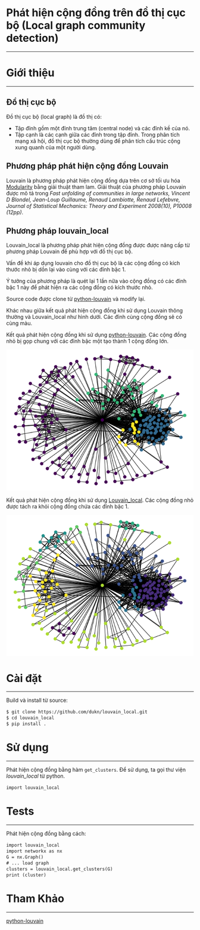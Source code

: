 # Phát hiện cộng đồng trên đồ thị cục bộ (Local graph community detection)
---

# Giới thiệu
---
## Đồ thị cục bộ
Đồ thị cục bộ (local graph) là  đồ thị có:
- Tập đỉnh gồm một đỉnh trung tâm (central node) và các đỉnh kề của nó.
- Tập cạnh là các cạnh giữa các đỉnh trong tập đỉnh.
Trong phân tích mạng xã hội, đồ thị cục bộ thường dùng để phân tích cấu trúc cộng xung quanh của một người dùng.

## Phương pháp phát hiện cộng đồng Louvain
Louvain là phương pháp phát hiện cộng đồng dựa trên cơ sở tối ưu hóa [Modularity](https://en.wikipedia.org/wiki/Modularity_%28networks%29) bằng giải thuật tham lam.
Giải thuật của phương pháp Louvain được mô tả trong _Fast unfolding of communities in large networks, Vincent D Blondel, Jean-Loup Guillaume, Renaud Lambiotte, Renaud Lefebvre, Journal of Statistical Mechanics: Theory and Experiment 2008(10), P10008 (12pp)_.

## Phương pháp louvain_local
Louvain_local là phương pháp phát hiện cộng đồng được được nâng cấp từ phương pháp Louvain để phù hợp với đồ thị cục bộ.

Vấn đề khi áp dụng louvain cho đồ thị cục bộ là các cộng đồng có kích thước nhỏ bị dồn lại vào cùng với các đỉnh bậc 1.

Ý tưởng của phương pháp là quét lại 1 lần nữa vào cộng đồng có các đỉnh bậc 1 này để phát hiện ra các cộng đồng có kích thước nhỏ.

Source code được clone từ [python-louvain](https://github.com/taynaud/python-louvain) và modify lại.

Khác nhau giữa kết quả phát hiện cộng đồng khi sử dụng Louvain thông thường và Louvain_local như hình dưới. Các đỉnh cùng cộng đồng sẽ có cùng màu.

Kết quả phát hiện cộng đồng khi sử dụng [python-louvain](https://github.com/taynaud/python-louvain). Các cộng đồng nhỏ bị gọp chung với các đỉnh bậc một tạo thành 1 cộng đồng lớn.

![Louvain](images/Louvain_standard.png)

Kết quả phát hiện cộng đồng khi sử dụng [Louvain_local](https://github.com/dukn/louvain_local). Các cộng đồng nhỏ được tách ra khỏi cộng đồng chứa các đỉnh bậc 1.

![Louvain](images/Louvain_local.png)
# Cài đặt
---
Build và install từ source:
```
$ git clone https://github.com/dukn/louvain_local.git
$ cd louvain_local
$ pip install .
```

# Sử dụng
---
Phát hiện cộng đồng bằng hàm `get_clusters`. Để sử dụng, ta gọi thư viện *louvain_local* từ python.
```
import louvain_local
```
# Tests
---
Phát hiện cộng đồng bằng cách:
```
import louvain_local
import networkx as nx
G = nx.Graph()
# ... load graph
clusters = louvain_local.get_clusters(G)
print (cluster)
```

# Tham Khảo
---
[python-louvain](https://github.com/taynaud/python-louvain)
